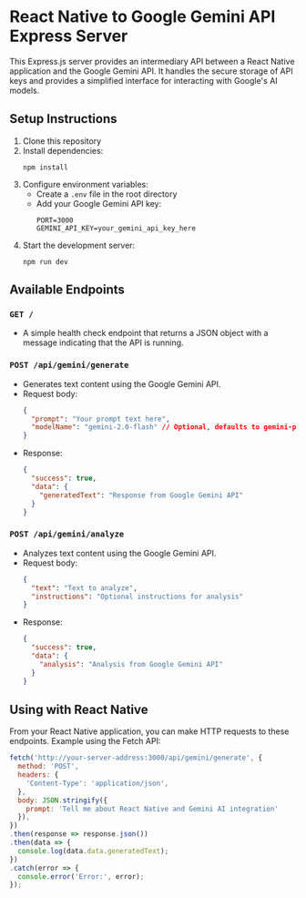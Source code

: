 # React Native to Google Gemini API Express Server

This Express.js server provides an intermediary API between a React Native application and the Google Gemini API. It handles the secure storage of API keys and provides a simplified interface for interacting with Google's AI models.

## Setup Instructions

1. Clone this repository
2. Install dependencies:
   ```
   npm install
   ```
3. Configure environment variables:
   - Create a `.env` file in the root directory
   - Add your Google Gemini API key:
     ```
     PORT=3000
     GEMINI_API_KEY=your_gemini_api_key_here
     ```
4. Start the development server:
   ```
   npm run dev
   ```
   
## Available Endpoints

### `GET /`
- A simple health check endpoint that returns a JSON object with a message indicating that the API is running.

### `POST /api/gemini/generate`
- Generates text content using the Google Gemini API.
- Request body:
  ```json
  {
    "prompt": "Your prompt text here",
    "modelName": "gemini-2.0-flash" // Optional, defaults to gemini-pro
  }
  ```
- Response:
  ```json
  {
    "success": true,
    "data": {
      "generatedText": "Response from Google Gemini API"
    }
  }
  ```

### `POST /api/gemini/analyze`
- Analyzes text content using the Google Gemini API.
- Request body:
  ```json
  {
    "text": "Text to analyze",
    "instructions": "Optional instructions for analysis"
  }
  ```
- Response:
  ```json
  {
    "success": true,
    "data": {
      "analysis": "Analysis from Google Gemini API"
    }
  }
  ```

## Using with React Native

From your React Native application, you can make HTTP requests to these endpoints. Example using the Fetch API:

```javascript
fetch('http://your-server-address:3000/api/gemini/generate', {
  method: 'POST',
  headers: {
    'Content-Type': 'application/json',
  },
  body: JSON.stringify({ 
    prompt: 'Tell me about React Native and Gemini AI integration'
  }),
})
.then(response => response.json())
.then(data => {
  console.log(data.data.generatedText);
})
.catch(error => {
  console.error('Error:', error);
});
``` 